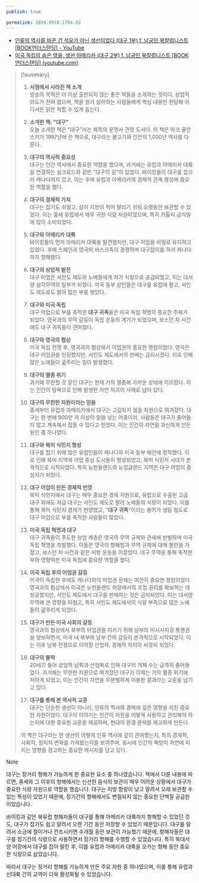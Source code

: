 ```yaml
---
publish: true

permalink: 2024.0918.1704.02
---
```

- [인류의 역사를 바꾼 건 석유가 아닌 생선이었다 (대구 1부) f. 남궁민 북칼럼니스트 [BOOK언더스탠딩] - YouTube](https://www.youtube.com/watch?v=kLJRHAp4yck)
- [미국 독립의 숨은 영웅, 생선 아메리카 (대구 2부) f. 남궁민 북칼럼니스트 [BOOK언더스탠딩] (youtube.com)](https://www.youtube.com/watch?v=Y3wOjAwojas)

> [!summary]
> 1. **서점에서 사라진 책 소개**  
>    방송의 목적은 더 이상 출판되지 않는 좋은 책들을 소개하는 것이다. 상업적 의도가 전혀 없으며, 책을 읽기 싫어하는 사람들에게 핵심 내용만 전달해 어디서든 읽은 척할 수 있게 돕는다.  
> 
> 2. **소개한 책: "대구"**  
>    오늘 소개한 책은 "대구"라는 제목의 문명사 관련 도서다. 이 책은 마크 쿨란스키가 1997년에 쓴 책으로, 대구라는 물고기와 인간의 1,000년 역사를 다룬다.  
> 
> 3. **대구의 역사적 중요성**  
>    대구는 인간 역사에서 중요한 역할을 했으며, 과거에는 유럽과 아메리카 대륙을 연결하는 실크로드와 같은 "대구의 길"이 있었다. 바이킹들이 대구를 잡으러 캐나다까지 갔고, 이는 후에 유럽과 아메리카의 경제적 관계 형성에 중요한 역할을 했다.  
> 
> 4. **대구의 경제적 가치**  
>    대구는 잡기도 쉬웠고, 살이 지방이 적어 말리기 쉬워 오랫동안 보관할 수 있었다. 이는 중세 유럽에서 매우 귀한 식량 자원이었으며, 특히 카톨릭 금식일에 많이 소비되었다.  
> 
> 5. **대구와 아메리카 대륙**  
>    바이킹들이 먼저 아메리카 대륙을 발견했지만, 대구 어업을 비밀로 유지하고 있었다. 후에 스페인과 영국의 바스크족이 경쟁하며 대구잡이를 하러 캐나다까지 항해했다.  
> 
> 6. **대구의 상업적 발전**  
>    대구 어업은 서인도 제도의 노예들에게 저가 식량으로 공급되었고, 이는 대서양 삼각무역의 일부가 되었다. 미국 동부 상인들은 대구를 유럽에 팔고, 서인도 제도로도 팔아 많은 부를 쌓았다.  
> 
> 7. **대구와 미국 독립**  
>    대구 어업으로 부를 축적한 **대구 귀족**들은 미국 독립 혁명의 중요한 주체가 되었다. 영국과의 무역 갈등이 독립 운동의 계기가 되었으며, 보스턴 차 사건에도 대구 귀족들이 관여했다.  
> 
> 8. **대구와 영국의 협상**  
>    미국 독립 전쟁 후, 영국과의 협상에서 어업권이 중요한 쟁점이었다. 영국은 대구 어업권을 인정했지만, 서인도 제도에서의 판매는 금지시켰다. 이로 인해 많은 노예들이 굶주리는 일이 발생했다.  
> 
> 9. **대구의 멸종 위기**  
>    과거에 무한할 것 같던 대구는 현재 거의 멸종에 가까운 상태에 이르렀다. 이는 인간의 탐욕으로 인해 발생한 자연 파괴의 사례로 남아 있다.  
>    
> 10. **대구의 무한한 자원이라는 믿음**  
>    중세부터 유럽과 아메리카에서 대구는 고갈되지 않을 자원으로 여겨졌다. 대구는 한 번에 900만 개 이상의 알을 낳는 어종이라, 사람들은 대구가 줄어들지 않고 계속해서 잡을 수 있다고 믿었다. 이는 인간이 자연을 과신하게 만든 원인 중 하나였다.
> 
> 11. **대구와 북미 식민지 형성**  
>    대구를 잡기 위해 많은 유럽인들이 캐나다와 미국 동부 해안에 정착했다. 이로 인해 북미 지역에 어업 중심 도시들이 형성되었고, 북미 식민지 시대가 본격적으로 시작되었다. 특히 뉴펀들랜드와 뉴잉글랜드 지역은 대구 어업의 중심지가 되었다.
> 
> 12. **대구 어업이 만든 경제적 번영**  
>    북미 식민지에서 대구는 매우 중요한 경제 자원으로, 유럽으로 수출된 고급 대구 외에도 저급 대구는 서인도 제도로 팔려 노예들의 식량이 되었다. 이를 통해 북미 식민지 경제가 번영했고, "**대구 귀족**"이라는 용어가 생길 정도로 대구 어업으로 부를 축적한 사람들이 많았다.
> 
> 13. **미국 독립 혁명과 대구**  
>    대구 귀족들이 주도한 상업 계층은 영국의 무역 규제와 관세에 반발하며 미국 독립 혁명을 촉발했다. 이들은 영국의 항해법과 무역 규제에 대해 불만을 가졌고, 보스턴 차 사건과 같은 저항 운동을 이끌었다. 대구 무역을 통해 축적한 부와 영향력은 미국 독립에 중요한 역할을 했다.
> 
> 14. **미국 독립 후의 어업권 갈등**  
>    미국이 독립한 후에도 캐나다와의 어업권 문제는 여전히 중요한 쟁점이었다. 영국과의 협상에서 미국은 뉴펀들랜드 어장에서의 조업 권리를 확보하는 데 성공했지만, 서인도 제도에서 대구를 판매하는 것은 금지되었다. 이는 대서양 무역에 큰 영향을 미쳤고, 특히 서인도 제도에서의 식량 부족으로 많은 노예들이 굶주리게 되었다.
> 
> 15. **대구가 만든 미국 사회의 갈등**  
>    영국과의 협상에서 북부의 어업권을 지키기 위해 남부의 미시시피강 통행권을 양보하면서, 미국 내 북부와 남부 간의 갈등이 본격적으로 시작되었다. 이는 이후 남북 전쟁으로 이어질 산업적, 경제적 차이의 씨앗이 되었다.
> 
> 16. **대구의 몰락**  
>    20세기 들어 상업적 남획과 산업화로 인해 대구의 개체 수는 급격히 줄어들었다. 과거에는 무한한 자원으로 여겨졌던 대구가 이제는 거의 멸종 위기에 처하게 되었고, 이는 인간이 자연을 무분별하게 이용한 결과라는 교훈을 남기고 있다.
> 
> 17. **대구를 통해 본 역사적 교훈**  
>    대구는 단순한 생선이 아니라, 인류의 역사와 경제에 깊은 영향을 끼친 중요한 자원이었다. 대구의 이야기는 인간이 자원을 어떻게 사용하고 관리해야 하는지에 대한 중요한 교훈을 제공하며, 현대의 환경 문제를 재고하게 만든다.
> 
> 이 책은 대구라는 한 생선이 어떻게 인류 역사에 깊이 관여했는지, 특히 경제적, 사회적, 정치적 변화를 가져왔는지를 보여주며, 동시에 인간의 욕망이 자연에 미치는 영향을 경고하는 중요한 메시지를 담고 있다.   
> 

>[!note]  
> 대구는 장거리 항해가 가능하게 한 중요한 요소 중 하나였습니다. 책에서 다룬 내용에 따르면, 중세와 그 이후의 항해에서는 신선한 음식의 보관이 매우 어려운 상황에서 대구가 중요한 식량 자원으로 역할을 했습니다. 대구는 지방 함량이 낮고 말려서 오래 보관할 수 있는 특성이 있었기 때문에, 장기간의 항해에서도 변질되지 않는 중요한 단백질 공급원이었습니다.
> 
> 바이킹과 같은 북유럽 항해자들이 대구를 통해 아메리카 대륙까지 항해할 수 있었던 것도, 대구가 잡기도 쉽고 말려서 오랜 기간 동안 저장할 수 있었기 때문입니다. 대구를 말려서 소금에 절이거나 건조시키면 수개월 동안 보관이 가능했기 때문에, 항해자들은 대구를 장기간의 식량으로 사용하면서 장거리 항해를 수행할 수 있었습니다. 특히 북대서양 어장에서 대구를 잡아 말린 후, 이를 유럽과 아메리카 대륙을 오가는 항해 동안 중요한 식량으로 삼았습니다.
> 
> 따라서 대구는 장거리 항해를 가능하게 만든 주요 자원 중 하나였으며, 이를 통해 유럽과 신대륙 간의 교역이 더욱 활성화될 수 있었습니다.